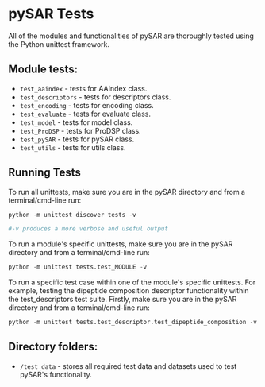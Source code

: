 # pySAR Tests <a name="TOP"></a>

All of the modules and functionalities of pySAR are thoroughly tested using the Python unittest framework.

## Module tests:

* `test_aaindex` - tests for AAIndex class.
* `test_descriptors` - tests for descriptors class.
* `test_encoding` - tests for encoding class.
* `test_evaluate` - tests for evaluate class.
* `test_model` - tests for model class.
* `test_ProDSP` - tests for ProDSP class.
* `test_pySAR` - tests for pySAR class.
* `test_utils` - tests for utils class.

## Running Tests

To run all unittests, make sure you are in the pySAR directory and from a terminal/cmd-line run:
```python
python -m unittest discover tests -v

#-v produces a more verbose and useful output
```

To run a module's specific unittests, make sure you are in the pySAR directory and from a terminal/cmd-line run:
```python
python -m unittest tests.test_MODULE -v

```

To run a specific test case within one of the module's specific unittests. For example, testing the dipeptide composition descriptor functionality within the test_descriptors test suite. Firstly, make sure you are in the pySAR directory and from a terminal/cmd-line run:
```python
python -m unittest tests.test_descriptor.test_dipeptide_composition -v
```

## Directory folders:

* `/test_data` - stores all required test data and datasets used to test pySAR's functionality.
